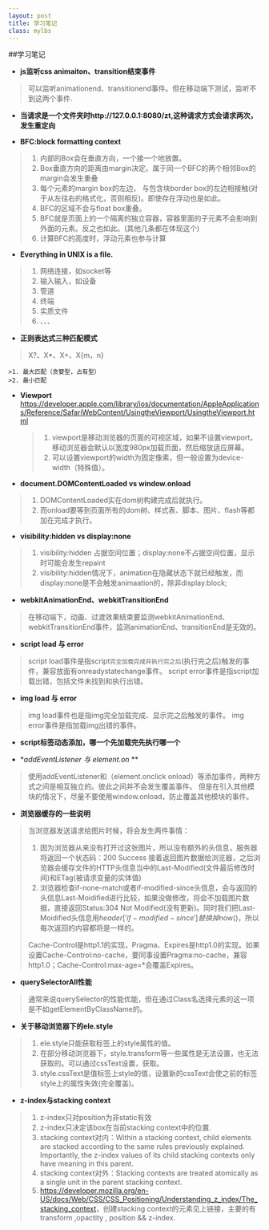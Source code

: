 ```yaml
---
layout: post
title: 学习笔记
class: mylbs
---
```


##学习笔记

+ **js监听css animaiton、transition结束事件**    
>可以监听animationend、transitionend事件。但在移动端下测试，监听不到这两个事件.

+ **当请求是一个文件夹时http://127.0.0.1:8080/zt,这种请求方式会请求两次，发生重定向**

+ **BFC:block formatting context**          
>1. 内部的Box会在垂直方向，一个接一个地放置。
>2. Box垂直方向的距离由margin决定。属于同一个BFC的两个相邻Box的margin会发生重叠
>3. 每个元素的margin box的左边， 与包含块border box的左边相接触(对于从左往右的格式化，否则相反)。即使存在浮动也是如此。
>4. BFC的区域不会与float box重叠。
>5. BFC就是页面上的一个隔离的独立容器，容器里面的子元素不会影响到外面的元素。反之也如此。(其他几条都在体现这个)
>6. 计算BFC的高度时，浮动元素也参与计算

+ **Everything in UNIX is a file.**     
>1. 网络连接，如socket等
>2. 输入输入，如设备
>3. 管道
>4. 终端
>5. 实质文件
>6. 、、、

+ **正则表达式三种匹配模式**   
>X?、X*、X+、X{m，n}    

    >1. 最大匹配（贪婪型，占有型）
    >2. 最小匹配

+ **Viewport**  
<https://developer.apple.com/library/ios/documentation/AppleApplications/Reference/SafariWebContent/UsingtheViewport/UsingtheViewport.html>  

    >1. viewport是移动浏览器的页面的可视区域，如果不设置viewport，移动浏览器会默认以宽度980px加载页面，然后缩放适应屏幕。
    >2. 可以设置viewport的width为固定像素，但一般设置为device-width（特殊值）。

+ **document.DOMContentLoaded vs window.onload**     
>1. DOMContentLoaded实在dom树构建完成后就执行。
>2. 而onload要等到页面所有的dom树、样式表、脚本、图片、flash等都加在完成才执行。

+ **visibility:hidden vs display:none**     
>1. visibility:hidden 占据空间位置；display:none不占据空间位置，显示时可能会发生repaint
>2. visibility:hidden情况下，animation在隐藏状态下就已经触发，而display:none是不会触发animaation的，除非display:block;

+ **webkitAnimationEnd、webkitTransitionEnd**    
>在移动端下，动画、过渡效果结束要监测webkitAnimationEnd、webkitTransitionEnd事件，监测animationEnd、transitionEnd是无效的。

+ **script load 与 error**    
>script load事件是指script`完全加载完成并执行完之后`(执行完之后)触发的事件，兼容放面有onreadystatechange事件。
>script error事件是指script加载出错，包括文件未找到和执行出错。

+ **img load 与 error**     
>img load事件也是指img完全加载完成、显示完之后触发的事件。
>img error事件是指加载img出错的事件。

+ **script标签动态添加，哪一个先加载完先执行哪一个**

+ **addEventListener 与 element.on* **   
>使用addEventListener和（element.onclick onload）等添加事件，两种方式之间是相互独立的。彼此之间并不会发生覆盖事件。
>但是在引入其他模块的情况下，尽量不要使用window.onload，防止覆盖其他模块的事件。

+ **浏览器缓存的一些说明**    
>当浏览器发送请求给图片时候，将会发生两件事情：        
> 
>1. 因为浏览器从来没有打开过这张图片，所以没有额外的头信息，服务器将返回一个状态码：200 Success 接着返回图片数据给浏览器，之后浏览器会缓存文件的HTTP头信息当中的Last-Modified(文件最后修改时间)和ETag(被请求变量的实体值)
>2. 浏览器检查if-none-match或者if-modified-since头信息，会与返回的头信息Last-Moidified进行比较，如果没做修改，将会不加载图片数据，直接返回Status:304 Not Modified(没有更新)。同时我们把Last-Moidified头信息用$header['if-modified-since']替换掉$now()，所以每次返回的内容都将是一样的。
>
>Cache-Control是http1.1的实现，Pragma、Expires是http1.0的实现。如果设置Cache-Control:no-cache，要同事设置Pragma:no-cache，兼容http1.0；Cache-Control:max-age=*会覆盖Expires。

+ **querySelectorAll性能**    
>通常来说querySelector的性能优能，但在通过Class名选择元素的这一项是不如getElementByClassName的。

+ **关于移动浏览器下的ele.style**      
>1. ele.style只能获取标签上的style属性的值。
>2. 在部分移动浏览器下，style.transform等一些属性是无法设置，也无法获取的。可以通过cssText设置，获取。
>3. style.cssText是值标签上style的值，设置新的cssText会使之前的标签style上的属性失效(完全覆盖)。

+ **z-index与stacking context**      
>1. z-index只对position为非static有效
>2. z-index只决定该box在当前stacking context中的位置.
>3. stacking context对内：Within a stacking context, child elements are stacked according to the same rules previously explained. Importantly, the z-index values of its child stacking contexts only have meaning in this parent. 
>4. stacking context对外：Stacking contexts are treated atomically as a single unit in the parent stacking context.
>5. <https://developer.mozilla.org/en-US/docs/Web/CSS/CSS_Positioning/Understanding_z_index/The_stacking_context>，创建stacking context的元素见上链接，主要的有transform ,opactity , position && z-index.